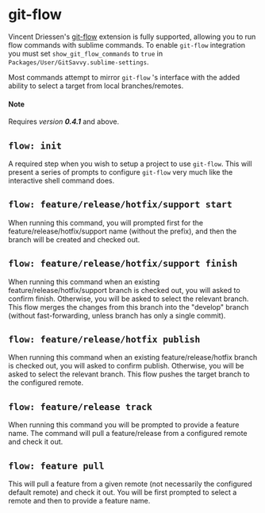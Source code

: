# git-flow

Vincent Driessen's [git-flow](https://github.com/nvie/gitflow) extension is fully supported, allowing you to run flow commands with sublime commands. To enable `git-flow` integration you must set `show_git_flow_commands` to `true` in `Packages/User/GitSavvy.sublime-settings`.

Most commands attempt to mirror `git-flow` 's interface with the added ability to select a target from local branches/remotes.

#### Note
Requires _version **0.4.1**_ and above.

## `flow: init`

A required step when you wish to setup a project to use `git-flow`. This will present a series of prompts to configure `git-flow` very much like the interactive shell command does.

## `flow: feature/release/hotfix/support start`

When running this command, you will prompted first for the feature/release/hotfix/support name (without the prefix), and then the branch will be created and checked out.

## `flow: feature/release/hotfix/support finish`

When running this command when an existing feature/release/hotfix/support branch is checked out, you will asked to confirm finish. Otherwise, you will be asked to select the relevant branch. This flow merges the changes from this branch into the "develop" branch (without fast-forwarding, unless branch has only a single commit).

## `flow: feature/release/hotfix publish`

When running this command when an existing feature/release/hotfix branch is checked out, you will asked to confirm publish. Otherwise, you will be asked to select the relevant branch. This flow pushes the target branch to the configured remote.

## `flow: feature/release track`

When running this command you will be prompted to provide a feature name. The command will pull a feature/release from a configured remote and check it out.

## `flow: feature pull`

This will pull a feature from a given remote (not necessarily the configured default remote) and check it out. You will be first prompted to select a remote and then to provide a feature name.
